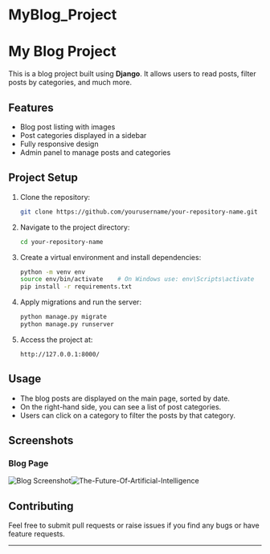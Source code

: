# MyBlog_Project

# My Blog Project

This is a blog project built using **Django**. It allows users to read posts, filter posts by categories, and much more. 

## Features

- Blog post listing with images
- Post categories displayed in a sidebar
- Fully responsive design
- Admin panel to manage posts and categories

## Project Setup

1. Clone the repository:

    ```bash
    git clone https://github.com/yourusername/your-repository-name.git
    ```

2. Navigate to the project directory:

    ```bash
    cd your-repository-name
    ```

3. Create a virtual environment and install dependencies:

    ```bash
    python -m venv env
    source env/bin/activate    # On Windows use: env\Scripts\activate
    pip install -r requirements.txt
    ```

4. Apply migrations and run the server:

    ```bash
    python manage.py migrate
    python manage.py runserver
    ```

5. Access the project at:

    ```text
    http://127.0.0.1:8000/
    ```

## Usage

- The blog posts are displayed on the main page, sorted by date.
- On the right-hand side, you can see a list of post categories.
- Users can click on a category to filter the posts by that category.

## Screenshots

### Blog Page
![Blog Screenshot]()![The-Future-Of-Artificial-Intelligence](https://github.com/user-attachments/assets/c2abb88b-6a12-4e75-90da-4bda103c8e05)


## Contributing

Feel free to submit pull requests or raise issues if you find any bugs or have feature requests.

---


